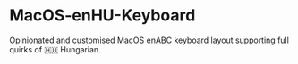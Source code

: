 # MacOS-enHU-Keyboard
Opinionated and customised MacOS enABC keyboard layout supporting full quirks of 🇭🇺 Hungarian.
